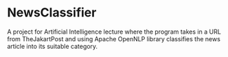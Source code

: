# NewsClassifier

A project for Artificial Intelligence lecture where the program takes in a URL from TheJakartPost and using Apache OpenNLP library classifies the news article into its suitable category.
